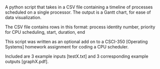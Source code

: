 
A python script that takes in a CSV file containing a timeline of processes scheduled on a single processor.
The output is a Gantt chart, for ease of data visualization.

The CSV file contains rows in this format:
  process identity number, priority for CPU scheduling, start, duration, end

This script was written as an optional add on to a CSCI-350 [Operating Systems] homework assignment for coding a CPU scheduler.

Included are 3 example inputs [testX.txt] and 3 corresponding example outputs [graphX.pdf].
